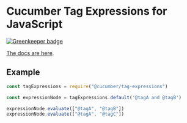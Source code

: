 # Cucumber Tag Expressions for JavaScript

[![Greenkeeper badge](https://badges.greenkeeper.io/cucumber/tag-expressions-javascript.svg)](https://greenkeeper.io/)


[The docs are here](https://cucumber.io/docs/cucumber/api/#tag-expressions).

## Example

```js
const tagExpressions = require("@cucumber/tag-expressions")

const expressionNode = tagExpressions.default('@tagA and @tagB')

expressionNode.evaluate(["@tagA", "@tagB"])
expressionNode.evaluate(["@tagA", "@tagC"])
```
